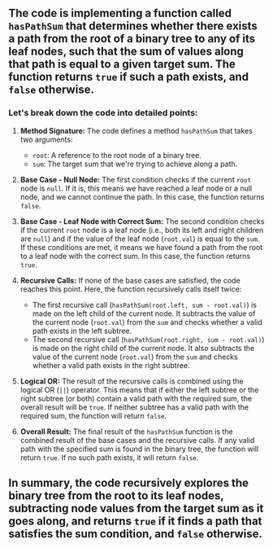 ## The code is implementing a function called `hasPathSum` that determines whether there exists a path from the root of a binary tree to any of its leaf nodes, such that the sum of values along that path is equal to a given target sum. The function returns `true` if such a path exists, and `false` otherwise. 

### Let's break down the code into detailed points:

1. **Method Signature:** The code defines a method `hasPathSum` that takes two arguments:
   - `root`: A reference to the root node of a binary tree.
   - `sum`: The target sum that we're trying to achieve along a path.

2. **Base Case - Null Node:** The first condition checks if the current `root` node is `null`. If it is, this means we have reached a leaf node or a null node, and we cannot continue the path. In this case, the function returns `false`.

3. **Base Case - Leaf Node with Correct Sum:** The second condition checks if the current `root` node is a leaf node (i.e., both its left and right children are `null`) and if the value of the leaf node (`root.val`) is equal to the `sum`. If these conditions are met, it means we have found a path from the root to a leaf node with the correct sum. In this case, the function returns `true`.

4. **Recursive Calls:** If none of the base cases are satisfied, the code reaches this point. Here, the function recursively calls itself twice:
   - The first recursive call (`hasPathSum(root.left, sum - root.val)`) is made on the left child of the current node. It subtracts the value of the current node (`root.val`) from the `sum` and checks whether a valid path exists in the left subtree.
   - The second recursive call (`hasPathSum(root.right, sum - root.val)`) is made on the right child of the current node. It also subtracts the value of the current node (`root.val`) from the `sum` and checks whether a valid path exists in the right subtree.

5. **Logical OR:** The result of the recursive calls is combined using the logical OR (`||`) operator. This means that if either the left subtree or the right subtree (or both) contain a valid path with the required sum, the overall result will be `true`. If neither subtree has a valid path with the required sum, the function will return `false`.

6. **Overall Result:** The final result of the `hasPathSum` function is the combined result of the base cases and the recursive calls. If any valid path with the specified sum is found in the binary tree, the function will return `true`. If no such path exists, it will return `false`.

## In summary, the code recursively explores the binary tree from the root to its leaf nodes, subtracting node values from the target sum as it goes along, and returns `true` if it finds a path that satisfies the sum condition, and `false` otherwise.
